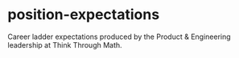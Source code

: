 # position-expectations
Career ladder expectations produced by the Product &amp; Engineering leadership at Think Through Math. 

